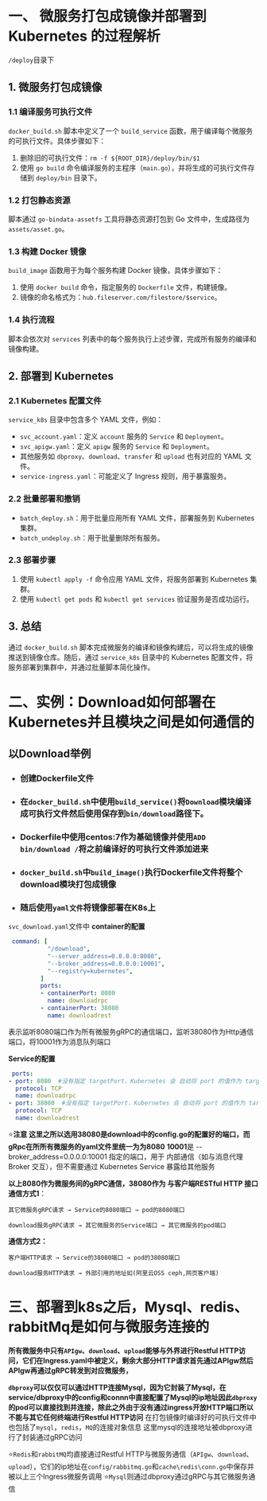 # 一、 微服务打包成镜像并部署到 Kubernetes 的过程解析
`/deploy`目录下
## 1. 微服务打包成镜像

### 1.1 编译服务可执行文件
`docker_build.sh` 脚本中定义了一个 `build_service` 函数，用于编译每个微服务的可执行文件。具体步骤如下：
1. 删除旧的可执行文件：`rm -f ${ROOT_DIR}/deploy/bin/$1`
2. 使用 `go build` 命令编译服务的主程序（`main.go`），并将生成的可执行文件存储到 `deploy/bin` 目录下。

### 1.2 打包静态资源
脚本通过 `go-bindata-assetfs` 工具将静态资源打包到 Go 文件中，生成路径为 `assets/asset.go`。

### 1.3 构建 Docker 镜像
`build_image` 函数用于为每个服务构建 Docker 镜像，具体步骤如下：
1. 使用 `docker build` 命令，指定服务的 `Dockerfile` 文件，构建镜像。
2. 镜像的命名格式为：`hub.fileserver.com/filestore/$service`。

### 1.4 执行流程
脚本会依次对 `services` 列表中的每个服务执行上述步骤，完成所有服务的编译和镜像构建。

## 2. 部署到 Kubernetes

### 2.1 Kubernetes 配置文件
`service_k8s` 目录中包含多个 YAML 文件，例如：
- `svc_account.yaml`：定义 `account` 服务的 `Service` 和 `Deployment`。
- `svc_apigw.yaml`：定义 `apigw` 服务的 `Service` 和 `Deployment`。
- 其他服务如 `dbproxy`、`download`、`transfer` 和 `upload` 也有对应的 YAML 文件。
- `service-ingress.yaml`：可能定义了 Ingress 规则，用于暴露服务。

### 2.2 批量部署和撤销
- `batch_deploy.sh`：用于批量应用所有 YAML 文件，部署服务到 Kubernetes 集群。
- `batch_undeploy.sh`：用于批量删除所有服务。

### 2.3 部署步骤
1. 使用 `kubectl apply -f` 命令应用 YAML 文件，将服务部署到 Kubernetes 集群。
2. 使用 `kubectl get pods` 和 `kubectl get services` 验证服务是否成功运行。

## 3. 总结
通过 `docker_build.sh` 脚本完成微服务的编译和镜像构建后，可以将生成的镜像推送到镜像仓库。随后，通过 `service_k8s` 目录中的 Kubernetes 配置文件，将服务部署到集群中，并通过批量脚本简化操作。



# 二、实例：Download如何部署在Kubernetes并且模块之间是如何通信的
## 以Download举例
- ### 创建Dockerfile文件
- ###  在`docker_build.sh`中使用`build_service()`将`Download`模块编译成可执行文件然后使用保存到`bin/download`路径下。
- ###  Dockerfile中使用centos:7作为基础镜像并使用`ADD bin/download /`将之前编译好的可执行文件添加进来
- ### `docker_build.sh`中`build_image()`执行Dockerfile文件将整个download模块打包成镜像
- ###  随后使用`yaml文件`将镜像部署在K8s上
`svc_download.yaml`文件中
**container的配置**
 ```yaml
  command: [
            "/download",
            "--server_address=0.0.0.0:8080",
            "--broker_address=0.0.0.0:10001",
            "--registry=kubernetes",
          ]
          ports:
          - containerPort: 8080
            name: downloadrpc
          - containerPort: 38080
            name: downloadrest
 ```
  表示监听8080端口作为所有微服务gRPC的通信端口，监听38080作为Http通信端口，将10001作为消息队列端口
  

  **Service的配置**
  ```yaml
   ports:
  - port: 8080  #没有指定 targetPort，Kubernetes 会 自动将 port 的值作为 targetPort，也就是将流量转发到 containers 的相同端口（8080）
    protocol: TCP
    name: downloadrpc
  - port: 38080  #没有指定 targetPort，Kubernetes 会 自动将 port 的值作为 targetPort，也就是将流量转发到 containers 的相同端口（38080）
    protocol: TCP
    name: downloadrest
  ```
  ⭐**注意 这里之所以选用38080是download中的config.go的配置好的端口，而gRpc在所所有微服务的yaml文件里统一为为8080**
**10001**是 --broker_address=0.0.0.0:10001 指定的端口，用于 内部通信（如与消息代理 Broker 交互），但不需要通过 Kubernetes Service 暴露给其他服务 

**以上8080作为微服务间的gRPC通信，38080作为 与客户端RESTful HTTP 接口**
**通信方式1**：

`其它微服务gRPC请求 → Service的8080端口 → pod的8080端口`

`download服务gRPC请求 → 其它微服务的Service端口 → 其它微服务的pod端口`

**通信方式2：**

`客户端HTTP请求 → Service的38080端口 → pod的38080端口`

`download服务HTTP请求 → 外部引用的地址如(阿里云OSS ceph,网页客户端) `

# 三、部署到k8s之后，Mysql、redis、rabbitMq是如何与微服务连接的

**所有微服务中只有`APIgw`、`download`、`upload`能够与外界进行Restful HTTP访问，它们在Ingress.yaml中被定义，剩余大部分HTTP请求首先通过APIgw然后APIgw再通过gRPC转发到对应微服务，**

**`dbproxy`可以仅仅可以通过HTTP连接Mysql，因为它封装了Mysql，在service/dbproxy中的config和connn中直接配置了Mysql的ip地址因此`dbproxy`的pod可以直接找到并连接，除此之外由于没有通过ingress开放HTTP端口所以不能与其它任何终端进行Restful HTTP访问**
在打包镜像时编译好的可执行文件中也包括了`mysql`，`redis`，`MQ`的连接对象信息
这里mysql的连接地址被dbproxy进行了封装通过gRPC访问

⭐`Redis`和`rabbitMQ`均直接通过Restful HTTP与微服务通信（`APIgw`、`download`、`upload`），它们的ip地址在`config/rabbitmq.go`和`cache\redis\conn.go`中保存并被以上三个Ingress微服务调用
⭐`Mysql`则通过dbproxy通过gRPC与其它微服务通信